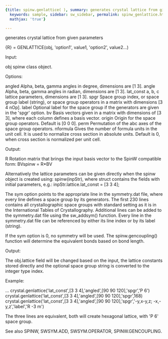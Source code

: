 ```yaml
---
{title: spinw.genlattice( ), summary: generates crystal lattice from given parameters,
  keywords: sample, sidebar: sw_sidebar, permalink: spinw_genlattice.html, folder: spinw,
  mathjax: 'true'}

---
```

generates crystal lattice from given parameters
 
{R} = GENLATTICE(obj, 'option1', value1, 'option2', value2...)
 
Input:
 
obj       spinw class object.
 
Options:
 
angled    Alpha, beta, gamma angles in degree, dimensions are [1 3].
angle     Alpha, beta, gamma angles in radian, dimensions are [1 3].
lat_const a, b, c lattice parameters, dimensions are [1 3].
spgr      Space group index, or space group label (string), or space group
          operators in a matrix with dimensions [3 4 nOp].
label     Optional label for the space group if the generators are given
          in the 'spgr' option.
bv        Basis vectors given in a matrix with dimensions of [3 3], where
          each column defines a basis vector.
origin    Origin for the space group operators. Default is [0 0 0].
perm      Permutation of the abc axes of the space group operators.
nformula  Gives the number of formula units in the unit cell. It is used
          to normalize cross section in absolute units. Default is 0,
          when cross section is normalized per unit cell.
 
Output:
 
R         Rotation matrix that brings the input basis vector to the SpinW
          compatible form:
                  BVspinw = R*BV
 
Alternatively the lattice parameters can be given directly when the spinw
object is created using: spinw(inpStr), where struct contains the fields
with initial parameters, e.g.:
  inpStr.lattice.lat_const = [3 3 4];
 
The sym option points to the appropriate line in the symmetry.dat file,
where every line defines a space group by its generators. The first 230
lines contains all crystallographic space groups with standard setting
as it is in the International Tables of Crystallography. Additional lines
can be added to the symmetry.dat file using the sw_addsym() function.
Every line in the symmetry.dat file can be referenced by either its line
index or by its label (string).
 
If the sym option is 0, no symmetry will be used. The spinw.gencoupling()
function will determine the equivalent bonds based on bond length.
 
Output:
 
The obj.lattice field will be changed based on the input, the lattice
constants stored directly and the optional space group string is
converted to the integer type index.
 
Example:
 
...
crystal.genlattice('lat_const',[3 3 4],'angled',[90 90 120],'spgr','P 6')
crystal.genlattice('lat_const',[3 3 4],'angled',[90 90 120],'spgr',168)
crystal.genlattice('lat_const',[3 3 4],'angled',[90 90 120],'spgr','-y,x-y,z; -x,-y,z','label','R -3 m')
 
The three lines are equivalent, both will create hexagonal lattice, with
'P 6' space group.
 
See also SPINW, SWSYM.ADD, SWSYM.OPERATOR, SPINW.GENCOUPLING.
 

